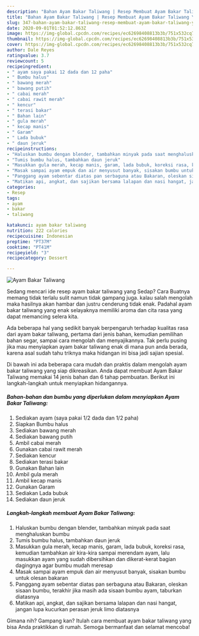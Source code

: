 ```yaml
---
description: "Bahan Ayam Bakar Taliwang | Resep Membuat Ayam Bakar Taliwang Yang Paling Enak"
title: "Bahan Ayam Bakar Taliwang | Resep Membuat Ayam Bakar Taliwang Yang Paling Enak"
slug: 347-bahan-ayam-bakar-taliwang-resep-membuat-ayam-bakar-taliwang-yang-paling-enak
date: 2020-09-01T01:52:12.863Z
image: https://img-global.cpcdn.com/recipes/ec62698408813b3b/751x532cq70/ayam-bakar-taliwang-foto-resep-utama.jpg
thumbnail: https://img-global.cpcdn.com/recipes/ec62698408813b3b/751x532cq70/ayam-bakar-taliwang-foto-resep-utama.jpg
cover: https://img-global.cpcdn.com/recipes/ec62698408813b3b/751x532cq70/ayam-bakar-taliwang-foto-resep-utama.jpg
author: Dale Reyes
ratingvalue: 3.7
reviewcount: 5
recipeingredient:
- " ayam saya pakai 12 dada dan 12 paha"
- " Bumbu halus"
- " bawang merah"
- " bawang putih"
- " cabai merah"
- " cabai rawit merah"
- " kencur"
- " terasi bakar"
- " Bahan lain"
- " gula merah"
- " kecap manis"
- " Garam"
- " Lada bubuk"
- " daun jeruk"
recipeinstructions:
- "Haluskan bumbu dengan blender, tambahkan minyak pada saat menghaluskan bumbu"
- "Tumis bumbu halus, tambahkan daun jeruk"
- "Masukkan gula merah, kecap manis, garam, lada bubuk, koreksi rasa, kemudian tambahkan air kira-kira sampai merendam ayam, lalu masukkan ayam yang sudah dibersihkan dan dikerat-kerat bagian dagingnya agar bumbu mudah meresap"
- "Masak sampai ayam empuk dan air menyusut banyak, sisakan bumbu untuk olesan bakaran"
- "Panggang ayam sebentar diatas pan serbaguna atau Bakaran, oleskan sisaan bumbu, terakhir jika masih ada sisaan bumbu ayam, taburkan diatasnya"
- "Matikan api, angkat, dan sajikan bersama lalapan dan nasi hangat, jangan lupa kucurkan perasan jeruk limo diatasnya"
categories:
- Resep
tags:
- ayam
- bakar
- taliwang

katakunci: ayam bakar taliwang 
nutrition: 222 calories
recipecuisine: Indonesian
preptime: "PT37M"
cooktime: "PT41M"
recipeyield: "3"
recipecategory: Dessert

---
```



![Ayam Bakar Taliwang](https://img-global.cpcdn.com/recipes/ec62698408813b3b/751x532cq70/ayam-bakar-taliwang-foto-resep-utama.jpg)

Sedang mencari ide resep ayam bakar taliwang yang Sedap? Cara Buatnya memang tidak terlalu sulit namun tidak gampang juga. kalau salah mengolah maka hasilnya akan hambar dan justru cenderung tidak enak. Padahal ayam bakar taliwang yang enak selayaknya memiliki aroma dan cita rasa yang dapat memancing selera kita.

Ada beberapa hal yang sedikit banyak berpengaruh terhadap kualitas rasa dari ayam bakar taliwang, pertama dari jenis bahan, kemudian pemilihan bahan segar, sampai cara mengolah dan menyajikannya. Tak perlu pusing jika mau menyiapkan ayam bakar taliwang enak di mana pun anda berada, karena asal sudah tahu triknya maka hidangan ini bisa jadi sajian spesial.




Di bawah ini ada beberapa cara mudah dan praktis dalam mengolah ayam bakar taliwang yang siap dikreasikan. Anda dapat membuat Ayam Bakar Taliwang memakai 14 jenis bahan dan 6 tahap pembuatan. Berikut ini langkah-langkah untuk menyiapkan hidangannya.

<!--inarticleads1-->

##### Bahan-bahan dan bumbu yang diperlukan dalam menyiapkan Ayam Bakar Taliwang:

1. Sediakan  ayam (saya pakai 1/2 dada dan 1/2 paha)
1. Siapkan  Bumbu halus
1. Sediakan  bawang merah
1. Sediakan  bawang putih
1. Ambil  cabai merah
1. Gunakan  cabai rawit merah
1. Sediakan  kencur
1. Sediakan  terasi bakar
1. Gunakan  Bahan lain
1. Ambil  gula merah
1. Ambil  kecap manis
1. Gunakan  Garam
1. Sediakan  Lada bubuk
1. Sediakan  daun jeruk




<!--inarticleads2-->

##### Langkah-langkah membuat Ayam Bakar Taliwang:

1. Haluskan bumbu dengan blender, tambahkan minyak pada saat menghaluskan bumbu
1. Tumis bumbu halus, tambahkan daun jeruk
1. Masukkan gula merah, kecap manis, garam, lada bubuk, koreksi rasa, kemudian tambahkan air kira-kira sampai merendam ayam, lalu masukkan ayam yang sudah dibersihkan dan dikerat-kerat bagian dagingnya agar bumbu mudah meresap
1. Masak sampai ayam empuk dan air menyusut banyak, sisakan bumbu untuk olesan bakaran
1. Panggang ayam sebentar diatas pan serbaguna atau Bakaran, oleskan sisaan bumbu, terakhir jika masih ada sisaan bumbu ayam, taburkan diatasnya
1. Matikan api, angkat, dan sajikan bersama lalapan dan nasi hangat, jangan lupa kucurkan perasan jeruk limo diatasnya




Gimana nih? Gampang kan? Itulah cara membuat ayam bakar taliwang yang bisa Anda praktikkan di rumah. Semoga bermanfaat dan selamat mencoba!
